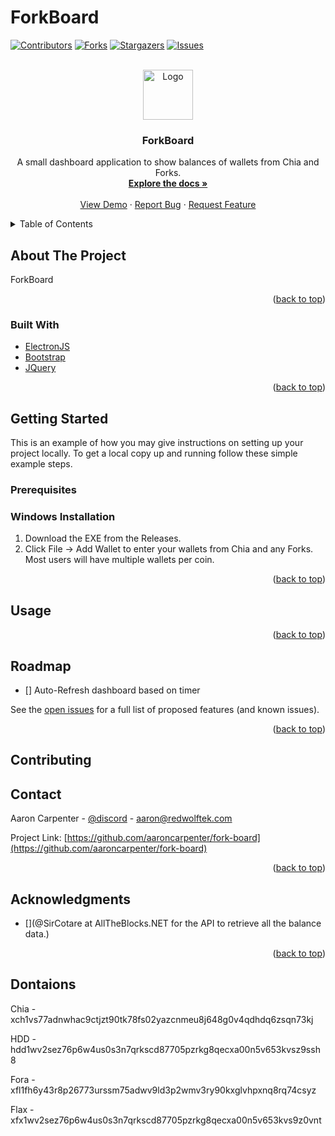 # ForkBoard

<div id="top"></div>
<!--
*** Thanks for checking out the Best-README-Template. If you have a suggestion
*** that would make this better, please fork the repo and create a pull request
*** or simply open an issue with the tag "enhancement".
*** Don't forget to give the project a star!
*** Thanks again! Now go create something AMAZING! :D
-->



<!-- PROJECT SHIELDS -->
<!--
*** I'm using markdown "reference style" links for readability.
*** Reference links are enclosed in brackets [ ] instead of parentheses ( ).
*** See the bottom of this document for the declaration of the reference variables
*** for contributors-url, forks-url, etc. This is an optional, concise syntax you may use.
*** https://www.markdownguide.org/basic-syntax/#reference-style-links
-->
[![Contributors][contributors-shield]][contributors-url]
[![Forks][forks-shield]][forks-url]
[![Stargazers][stars-shield]][stars-url]
[![Issues][issues-shield]][issues-url]

<!-- PROJECT LOGO -->
<br />
<div align="center">
  <a href="https://github.com/aaroncarpenter/fork-board">
    <img src="images/logo.png" alt="Logo" width="80" height="80">
  </a>

<h3 align="center">ForkBoard</h3>

  <p align="center">
    A small dashboard application to show balances of wallets from Chia and Forks.
    <br />
    <a href="https://github.com/aaroncarpenter/fork-board"><strong>Explore the docs »</strong></a>
    <br />
    <br />
    <a href="https://github.com/aaroncarpenter/fork-board">View Demo</a>
    ·
    <a href="https://github.com/aaroncarpenter/fork-board/issues">Report Bug</a>
    ·
    <a href="https://github.com/aaroncarpenter/fork-board/issues">Request Feature</a>
  </p>
</div>



<!-- TABLE OF CONTENTS -->
<details>
  <summary>Table of Contents</summary>
  <ol>
    <li>
      <a href="#about-the-project">About The Project</a>
      <ul>
        <li><a href="#built-with">Built With</a></li>
      </ul>
    </li>
    <li>
      <a href="#getting-started">Getting Started</a>
      <ul>
        <li><a href="#prerequisites">Prerequisites</a></li>
        <li><a href="#installation">Installation</a></li>
      </ul>
    </li>
    <li><a href="#usage">Usage</a></li>
    <li><a href="#roadmap">Roadmap</a></li>
    <li><a href="#contributing">Contributing</a></li>
    <li><a href="#license">License</a></li>
    <li><a href="#contact">Contact</a></li>
    <li><a href="#acknowledgments">Acknowledgments</a></li>
  </ol>
</details>



<!-- ABOUT THE PROJECT -->
## About The Project

ForkBoard

<!--
[![Product Name Screen Shot][product-screenshot]](https://example.com)

Here's a blank template to get started: To avoid retyping too much info. Do a search and replace with your text editor for the following: `github_username`, `repo_name`, `twitter_handle`, `linkedin_username`, `email`, `email_client`, `project_title`, `project_description`

-->
<p align="right">(<a href="#top">back to top</a>)</p>



### Built With

* [ElectronJS](https://electronjs.org/)
* [Bootstrap](https://getbootstrap.com)
* [JQuery](https://jquery.com)

<p align="right">(<a href="#top">back to top</a>)</p>


<!-- GETTING STARTED -->
## Getting Started

This is an example of how you may give instructions on setting up your project locally.
To get a local copy up and running follow these simple example steps.

### Prerequisites

<!--
This is an example of how to list things you need to use the software and how to install them.
* npm
  ```sh
  npm install npm@latest -g
  ```
-->

### Windows Installation

1. Download the EXE from the Releases.
3. Click File -> Add Wallet to enter your wallets from Chia and any Forks.  Most users will have multiple wallets per coin.

<p align="right">(<a href="#top">back to top</a>)</p>



<!-- USAGE EXAMPLES -->
## Usage

<!--
Use this space to show useful examples of how a project can be used. Additional screenshots, code examples and demos work well in this space. You may also link to more assets.

_For more examples, please refer to the [Documentation](https://example.com)_

-->
<p align="right">(<a href="#top">back to top</a>)</p>



<!-- ROADMAP -->
## Roadmap

- [] Auto-Refresh dashboard based on timer

See the [open issues](https://github.com/aaroncarpenter/chia-forks-dashboard/issues) for a full list of proposed features (and known issues).

<p align="right">(<a href="#top">back to top</a>)</p>



<!-- CONTRIBUTING -->
## Contributing
<!--
Contributions are what make the open source community such an amazing place to learn, inspire, and create. Any contributions you make are **greatly appreciated**.

If you have a suggestion that would make this better, please fork the repo and create a pull request. You can also simply open an issue with the tag "enhancement".
Don't forget to give the project a star! Thanks again!

1. Fork the Project
2. Create your Feature Branch (`git checkout -b feature/AmazingFeature`)
3. Commit your Changes (`git commit -m 'Add some AmazingFeature'`)
4. Push to the Branch (`git push origin feature/AmazingFeature`)
5. Open a Pull Request

<p align="right">(<a href="#top">back to top</a>)</p>
-->

<!-- CONTACT -->
## Contact

Aaron Carpenter - [@discord](https://discordapp.com/users/872708817899646978) - aaron@redwolftek.com

Project Link: [https://github.com/aaroncarpenter/fork-board](https://github.com/aaroncarpenter/fork-board)

<p align="right">(<a href="#top">back to top</a>)</p>



<!-- ACKNOWLEDGMENTS -->
## Acknowledgments

* [](@SirCotare at AllTheBlocks.NET for the API to retrieve all the balance data.)

<p align="right">(<a href="#top">back to top</a>)</p>

## Dontaions
Chia - xch1vs77adnwhac9ctjzt90tk78fs02yazcnmeu8j648g0v4qdhdq6zsqn73kj

HDD - hdd1wv2sez76p6w4us0s3n7qrkscd87705pzrkg8qecxa00n5v653kvsz9ssh8

Fora - xfl1fh6y43r8p26773urssm75adwv9ld3p2wmv3ry90kxglvhpxnq8rq74csyz

Flax - xfx1wv2sez76p6w4us0s3n7qrkscd87705pzrkg8qecxa00n5v653kvs9z0vnt

<!-- MARKDOWN LINKS & IMAGES -->
<!-- https://www.markdownguide.org/basic-syntax/#reference-style-links -->
[contributors-shield]: https://img.shields.io/github/contributors/aaroncarpenter/fork-board.svg?style=for-the-badge
[contributors-url]: https://github.com/aaroncarpenter/fork-board/graphs/contributors
[forks-shield]: https://img.shields.io/github/forks/aaroncarpenter/fork-board.svg?style=for-the-badge
[forks-url]: https://github.com/aaroncarpenter/fork-board/network/members
[stars-shield]: https://img.shields.io/github/stars/aaroncarpenter/fork-board.svg?style=for-the-badge
[stars-url]: https://github.com/aaroncarpenter/fork-board/stargazers
[issues-shield]: https://img.shields.io/github/issues/aaroncarpenter/fork-board.svg?style=for-the-badge
[issues-url]: https://github.com/aaroncarpenter/fork-board/issues
[license-shield]: https://img.shields.io/github/license/aaroncarpenter/fork-board.svg?style=for-the-badge
[license-url]: https://github.com/aaroncarpenter/fork-board/blob/master/LICENSE.txt
[linkedin-shield]: https://img.shields.io/badge/-LinkedIn-black.svg?style=for-the-badge&logo=linkedin&colorB=555
[linkedin-url]: https://linkedin.com/in/aaronmcarpenter
[product-screenshot]: images/screenshot.png
